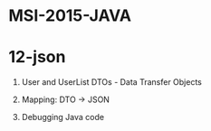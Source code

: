 # MSI-2015-JAVA

12-json
====================

1. User and UserList DTOs - Data Transfer Objects 

2. Mapping: DTO -> JSON

3. Debugging Java code
